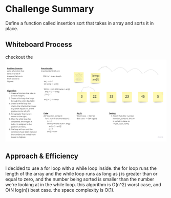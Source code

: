 # Challenge Summary
Define a function called insertion sort that takes in array and sorts it in place.

## Whiteboard Process
checkout the ![Whiteboard](insertion_sort.jpg)

## Approach & Efficiency
I decided to use a for loop with a while loop inside. the for loop runs the length of the array and the while loop runs as long as j is greater than or equal to zero, and the number being sorted is smaller than the number we're looking at in the while loop. this algorithm is O(n^2) worst case, and O(N log(n)) best case. the space complexity is O(1).

